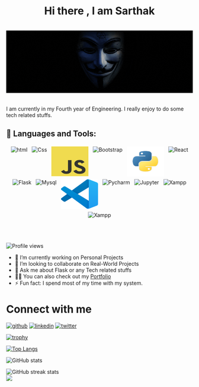 <div align='center'>
 <h1>Hi there , I am Sarthak</h2>
 
<br>
     <img src = 'https://github.com/Sarthakkhare945/Sarthakkhare945/blob/main/welcome.gif' width='900' height='auto'>
 </div>



  
 <br> 



I am currently in my Fourth year of Engineering. I really enjoy to do some tech related stuffs.
<!-- Skills: HTML / CSS / JS / BOOTSTRAP / PYTHON / MYSQL / FLASK / REACT -->


## 🧰 Languages and Tools:

<p align = "center">
  
<img src="https://w7.pngwing.com/pngs/840/443/png-transparent-html-5-logo-web-development-html-css3-canvas-element-web-design-w3c-html5-logo-miscellaneous-text-orange-thumbnail.png" alt="html" width = "100" height="80" style="vertical-align:top; margin:4px" >
  
  <img src="https://w7.pngwing.com/pngs/73/762/png-transparent-html-css-design-and-build-web-sites-web-development-cascading-style-sheets-world-wide-web-web-design-text-logo-thumbnail.png" alt="Css" width = "100" height="80" style="vertical-align:top; margin:4px">
  
  <img src="https://raw.githubusercontent.com/github/explore/80688e429a7d4ef2fca1e82350fe8e3517d3494d/topics/javascript/javascript.png" alt="Javascript" width = "100" height="80" style="vertical-align:top; margin:4px">
  
   <img src="https://w7.pngwing.com/pngs/283/340/png-transparent-responsive-web-design-web-development-bootstrap-front-and-back-ends-web-design-purple-web-design-text-thumbnail.png" alt="Bootstrap" width = "100" height="80" style="vertical-align:top; margin:4px">
  
<img src="https://raw.githubusercontent.com/github/explore/80688e429a7d4ef2fca1e82350fe8e3517d3494d/topics/python/python.png" alt="Python" width = "100" height="80" style="vertical-align:top; margin:4px">

  <img src="https://w7.pngwing.com/pngs/452/495/png-transparent-react-javascript-angularjs-ionic-github-text-logo-symmetry-thumbnail.png" alt="React" width = "100" height="80" style="vertical-align:top; margin:4px">
  
<!-- ab -->

  <img src="https://miro.medium.com/max/438/1*0G5zu7CnXdMT9pGbYUTQLQ.png" alt="Flask" width = "100" height="80" style="vertical-align:top; margin:4px">

   <img src="https://d1.awsstatic.com/asset-repository/products/amazon-rds/1024px-MySQL.ff87215b43fd7292af172e2a5d9b844217262571.png" alt="Mysql" width = "100" height="80" style="vertical-align:top; margin:4px">

  
  
<img src="https://raw.githubusercontent.com/github/explore/80688e429a7d4ef2fca1e82350fe8e3517d3494d/topics/visual-studio-code/visual-studio-code.png" alt="VS Code" width = "100" height="80" style="vertical-align:top; margin:4px">
 
  
<img src="https://upload.wikimedia.org/wikipedia/commons/thumb/1/1d/PyCharm_Icon.svg/512px-PyCharm_Icon.svg.png" alt="Pycharm" width = "100" height="80" style="vertical-align:top; margin:4px">
  
    
<img src="https://upload.wikimedia.org/wikipedia/commons/thumb/3/38/Jupyter_logo.svg/1200px-Jupyter_logo.svg.png" alt="Jupyter" width = "100" height="80" style="vertical-align:top; margin:4px">
  
  <img src="https://static.javatpoint.com/tutorial/xampp/images/xampp-tutorial.png" alt="Xampp" width = "100" height="80" style="vertical-align:top; margin:4px">
 
  <img src="https://media.geeksforgeeks.org/wp-content/uploads/s2-1.jpg" alt="Xampp" width = "100" height="80" style="vertical-align:top; margin:4px">
</p>

<br>
<br>

  




![Profile views](https://gpvc.arturio.dev/Sarthakkhare945) 

- 🔭 I’m currently working on Personal Projects 
- 👯 I’m looking to collaborate on Real-World Projects 
- 💬 Ask me about Flask or any Tech related stuffs 
- 👨‍💻 You can also check out my <a href="https://sarthak-khare-portfolio.netlify.app" target="_blank">Portfolio</a>
- ⚡ Fun fact: I spend most of my time with my system. 


<h1>Connect with me</h1>



[<img src='https://encrypted-tbn0.gstatic.com/images?q=tbn:ANd9GcSAnKZbhtANZkhQpFAvOhWOnS02n7cLPRDF2A&usqp=CAU' width='100' alt='github' height='80'>](https://github.com/Sarthakkhare945)  [<img src='https://encrypted-tbn0.gstatic.com/images?q=tbn:ANd9GcS6JvNProTpWVR0URMYBQRGiq5hEAkXhPpRYg&usqp=CAU' alt='linkedin' width = '100' height='80'>](https://www.linkedin.com/in/sarthakkhare945/)  [<img src='https://www.freepnglogos.com/uploads/twitter-logo-png/twitter-logo-vector-png-clipart-1.png' alt='twitter' width='100' height='80'>](https://twitter.com/SarthakKhare9)  

  
  

[![trophy](https://github-profile-trophy.vercel.app/?username=Sarthakkhare945)](https://github.com/ryo-ma/github-profile-trophy)

[![Top Langs](https://github-readme-stats.vercel.app/api/top-langs/?username=Sarthakkhare945)](https://github.com/anuraghazra/github-readme-stats)

![GitHub stats](https://github-readme-stats.vercel.app/api?username=Sarthakkhare945&show_icons=true&count_private=true)  

<!-- ![GitHub Activity Graph](https://activity-graph.herokuapp.com/graph?username=Sarthakkhare945)   -->

<!-- ![GitHub metrics](https://metrics.lecoq.io/Sarthakkhare945)   -->

![GitHub streak stats](https://github-readme-streak-stats.herokuapp.com/?user=Sarthakkhare945)  
![](https://raw.githubusercontent.com/Subhampreet/Subhampreet/master/media/footer.png)

